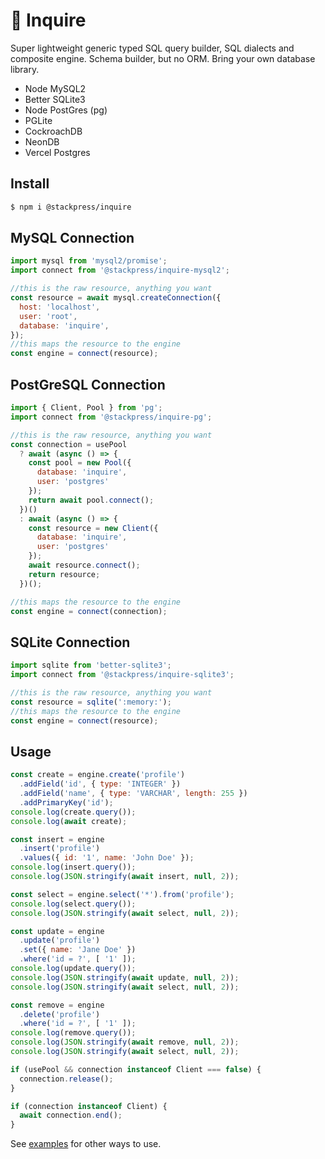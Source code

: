 # 💬 Inquire

Super lightweight generic typed SQL query builder, SQL dialects and composite engine. Schema builder, but no ORM. Bring your own database library.

 - Node MySQL2
 - Better SQLite3
 - Node PostGres (pg)
 - PGLite
 - CockroachDB
 - NeonDB
 - Vercel Postgres

## Install

```bash
$ npm i @stackpress/inquire
```

## MySQL Connection

```js
import mysql from 'mysql2/promise';
import connect from '@stackpress/inquire-mysql2';

//this is the raw resource, anything you want
const resource = await mysql.createConnection({
  host: 'localhost',
  user: 'root',
  database: 'inquire',
});
//this maps the resource to the engine
const engine = connect(resource);
```

## PostGreSQL Connection

```js
import { Client, Pool } from 'pg';
import connect from '@stackpress/inquire-pg';

//this is the raw resource, anything you want
const connection = usePool 
  ? await (async () => {
    const pool = new Pool({
      database: 'inquire',
      user: 'postgres'
    });
    return await pool.connect();
  })() 
  : await (async () => {
    const resource = new Client({
      database: 'inquire',
      user: 'postgres'
    });
    await resource.connect();
    return resource;
  })();

//this maps the resource to the engine
const engine = connect(connection);
```

## SQLite Connection

```js
import sqlite from 'better-sqlite3';
import connect from '@stackpress/inquire-sqlite3';

//this is the raw resource, anything you want
const resource = sqlite(':memory:');
//this maps the resource to the engine
const engine = connect(resource);
```

## Usage

```js
const create = engine.create('profile')
  .addField('id', { type: 'INTEGER' })
  .addField('name', { type: 'VARCHAR', length: 255 })
  .addPrimaryKey('id');
console.log(create.query());
console.log(await create);

const insert = engine
  .insert('profile')
  .values({ id: '1', name: 'John Doe' });
console.log(insert.query());
console.log(JSON.stringify(await insert, null, 2));

const select = engine.select('*').from('profile');
console.log(select.query());
console.log(JSON.stringify(await select, null, 2));

const update = engine
  .update('profile')
  .set({ name: 'Jane Doe' })
  .where('id = ?', [ '1' ]);
console.log(update.query());
console.log(JSON.stringify(await update, null, 2));
console.log(JSON.stringify(await select, null, 2));

const remove = engine
  .delete('profile')
  .where('id = ?', [ '1' ]);
console.log(remove.query());
console.log(JSON.stringify(await remove, null, 2));
console.log(JSON.stringify(await select, null, 2));

if (usePool && connection instanceof Client === false) {
  connection.release();
}

if (connection instanceof Client) {
  await connection.end();
}
```

See [examples](https://github.com/stackpress/inquire/tree/main/examples)
for other ways to use.